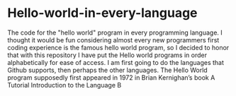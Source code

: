 # Hello-world-in-every-language
The code for the "hello world" program in every programming language. I thought it would be fun considering almost every  new programmers first coding experience is the famous hello world program, so I decided to honor that with this repository
I have put the Hello world programs in order alphabetically for ease of access.
I am first going to do the languages that Github supports, then perhaps the other languages.
 The Hello World program supposedly first appeared in 1972 in Brian Kernighan’s book A Tutorial Introduction to the Language B
